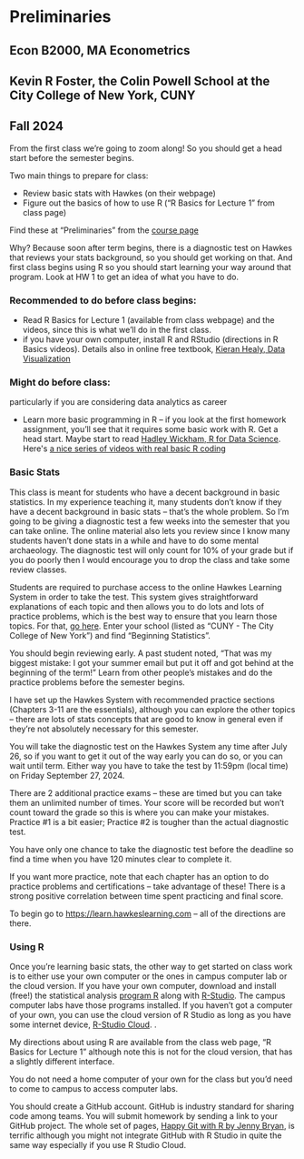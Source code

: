 Preliminaries
================

## Econ B2000, MA Econometrics

## Kevin R Foster, the Colin Powell School at the City College of New York, CUNY

## Fall 2024

From the first class we’re going to zoom along! So you should get a head
start before the semester begins.

Two main things to prepare for class:

- Review basic stats with Hawkes (on their webpage)
- Figure out the basics of how to use R (“R Basics for Lecture 1” from
  class page)

Find these at “Preliminaries” from the [course
page](http://kfoster.ccny.cuny.edu/classes/fall2024/)

Why? Because soon after term begins, there is a diagnostic test on
Hawkes that reviews your stats background, so you should get working on
that. And first class begins using R so you should start learning your
way around that program. Look at HW 1 to get an idea of what you have to
do.

### Recommended to do before class begins:

- Read R Basics for Lecture 1 (available from class webpage) and the
  videos, since this is what we’ll do in the first class.
- if you have your own computer, install R and RStudio (directions in R
  Basics videos). Details also in online free textbook, [Kieran Healy,
  Data Visualization](https://socviz.co/)

### Might do before class:

particularly if you are considering data analytics as career

- Learn more basic programming in R – if you look at the first homework
  assignment, you’ll see that it requires some basic work with R. Get a
  head start. Maybe start to read [Hadley Wickham, R for Data
  Science](https://r4ds.had.co.nz/). Here's [a nice series of videos with real basic R coding](https://cs50.harvard.edu/r/2024/)

### Basic Stats

This class is meant for students who have a decent background in basic
statistics. In my experience teaching it, many students don’t know if
they have a decent background in basic stats – that’s the whole problem.
So I’m going to be giving a diagnostic test a few weeks into the
semester that you can take online. The online material also lets you
review since I know many students haven’t done stats in a while and have
to do some mental archaeology. The diagnostic test will only count for
10% of your grade but if you do poorly then I would encourage you to
drop the class and take some review classes.

Students are required to purchase access to the online Hawkes Learning
System in order to take the test. This system gives straightforward
explanations of each topic and then allows you to do lots and lots of
practice problems, which is the best way to ensure that you learn those
topics. For that, [go here](https://learn.hawkeslearning.com). Enter
your school (listed as “CUNY - The City College of New York”) and find
“Beginning Statistics”.

You should begin reviewing early. A past student noted, “That was my
biggest mistake: I got your summer email but put it off and got behind
at the beginning of the term!” Learn from other people’s mistakes and do
the practice problems before the semester begins.

I have set up the Hawkes System with recommended practice sections
(Chapters 3-11 are the essentials), although you can explore the other
topics – there are lots of stats concepts that are good to know in
general even if they’re not absolutely necessary for this semester.

You will take the diagnostic test on the Hawkes System any time after
July 26, so if you want to get it out of the way early you can do so, or
you can wait until term. Either way you have to take the test by 11:59pm
(local time) on Friday September 27, 2024.

There are 2 additional practice exams – these are timed but you can take
them an unlimited number of times. Your score will be recorded but won’t
count toward the grade so this is where you can make your mistakes.
Practice \#1 is a bit easier; Practice \#2 is tougher than the actual
diagnostic test.

You have only one chance to take the diagnostic test before the deadline
so find a time when you have 120 minutes clear to complete it.

If you want more practice, note that each chapter has an option to do
practice problems and certifications – take advantage of these! There is
a strong positive correlation between time spent practicing and final
score.

To begin go to <https://learn.hawkeslearning.com> – all of the
directions are there.

### Using R

Once you’re learning basic stats, the other way to get started on class
work is to either use your own computer or the ones in campus computer
lab or the cloud version. If you have your own computer, download and
install (free!) the statistical analysis [program
R](http://www.r-project.org/) along with
[R-Studio](http://www.rstudio.com/). The campus computer labs have those
programs installed. If you haven’t got a computer of your own, you can
use the cloud version of R Studio as long as you have some internet
device, [R-Studio Cloud](https://rstudio.cloud/). .

My directions about using R are available from the class web page, “R
Basics for Lecture 1” although note this is not for the cloud version,
that has a slightly different interface.

You do not need a home computer of your own for the class but you’d need
to come to campus to access computer labs.

You should create a GitHub account. GitHub is industry standard for
sharing code among teams. You will submit homework by sending a link to
your GitHub project. The whole set of pages, [Happy Git with R by Jenny
Bryan](https://happygitwithr.com/), is terrific although you might not
integrate GitHub with R Studio in quite the same way especially if you
use R Studio Cloud.
